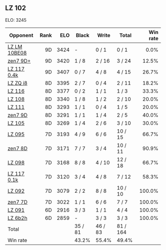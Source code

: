 ## LZ 102 ##

ELO: 3245

Opponent | Rank | ELO | Black | Write | Total | Win rate
---------|-----:|----:|-------|-------|-------|-------:
[LZ LM 10BE08](LZ%20LM%2010BE08.md) | 9D | 3424 | - | 0 / 1 | 0 / 1 | 0.0%
[zen7 9D+](zen7%209D+.md) | 9D | 3420 | 1 / 8 | 2 / 16 | 3 / 24 | 12.5%
[LZ 117 0.4k](LZ%20117%200.4k.md) | 9D | 3407 | 0 / 7 | 4 / 8 | 4 / 15 | 26.7%
[LZ ZQ i8](LZ%20ZQ%20i8.md) | 8D | 3395 | 2 / 7 | 0 / 4 | 2 / 11 | 18.2%
[LZ 116](LZ%20116.md) | 8D | 3377 | 0 / 2 | 1 / 1 | 1 / 3 | 33.3%
[LZ 108](LZ%20108.md) | 8D | 3340 | 1 / 8 | 1 / 2 | 2 / 10 | 20.0%
[LZ 111](LZ%20111.md) | 8D | 3293 | 1 / 1 | 0 / 4 | 1 / 5 | 20.0%
[zen7 9D](zen7%209D.md) | 8D | 3291 | 1 / 1 | 1 / 4 | 2 / 5 | 40.0%
[LZ 105](LZ%20105.md) | 8D | 3269 | 1 / 4 | 2 / 6 | 3 / 10 | 30.0%
[LZ 095](LZ%20095.md) | 7D | 3193 | 4 / 9 | 6 / 6 | 10 / 15 | 66.7%
[zen7 8D](zen7%208D.md) | 7D | 3171 | 7 / 7 | 3 / 4 | 10 / 11 | 90.9%
[LZ 098](LZ%20098.md) | 7D | 3168 | 8 / 8 | 4 / 10 | 12 / 18 | 66.7%
[LZ 117 0.1k](LZ%20117%200.1k.md) | 7D | 3120 | 3 / 4 | 4 / 8 | 7 / 12 | 58.3%
[LZ 092](LZ%20092.md) | 7D | 3079 | 2 / 2 | 8 / 8 | 10 / 10 | 100.0%
[zen7 7D](zen7%207D.md) | 7D | 3022 | 1 / 1 | 6 / 6 | 7 / 7 | 100.0%
[LZ 091](LZ%20091.md) | 6D | 2916 | 3 / 3 | 1 / 1 | 4 / 4 | 100.0%
[LZ 6b2h](LZ%206b2h.md) | 6D | 2859 | - | 3 / 3 | 3 / 3 | 100.0%
Total | | | 35 / 81 | 46 / 83 | 81 / 164 | 
Win rate| | | 43.2% | 55.4% | 49.4% | 
